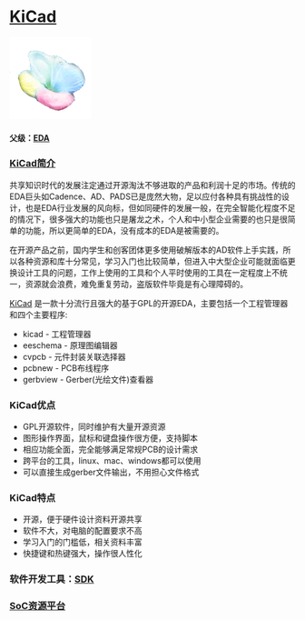﻿# [KiCad](https://github.com/sochub/KiCad)

[![sites](SoC/qitas.png)](http://www.qitas.cn)

#### 父级：[EDA](https://github.com/sochub/EDA)

### [KiCad简介](https://github.com/sochub/KiCad/wiki)

共享知识时代的发展注定通过开源淘汰不够进取的产品和利润十足的市场。传统的EDA巨头如Cadence、AD、PADS已是庞然大物，足以应付各种具有挑战性的设计，也是EDA行业发展的风向标，但如同硬件的发展一般，在完全智能化程度不足的情况下，很多强大的功能也只是屠龙之术，个人和中小型企业需要的也只是很简单的功能，所以更简单的EDA，没有成本的EDA是被需要的。

在开源产品之前，国内学生和创客团体更多使用破解版本的AD软件上手实践，所以各种资源和库十分常见，学习入门也比较简单，但进入中大型企业可能就面临更换设计工具的问题，工作上使用的工具和个人平时使用的工具在一定程度上不统一，资源就会浪费，难免重复劳动，盗版软件毕竟是有心理障碍的。

[KiCad](http://kicad-pcb.org/) 是一款十分流行且强大的基于GPL的开源EDA，主要包括一个工程管理器和四个主要程序:

* kicad - 工程管理器
* eeschema - 原理图编辑器
* cvpcb - 元件封装关联选择器
* pcbnew - PCB布线程序
* gerbview - Gerber(光绘文件)查看器

### KiCad优点

* GPL开源软件，同时维护有大量开源资源
* 图形操作界面，鼠标和键盘操作很方便，支持脚本
* 相应功能全面，完全能够满足常规PCB的设计需求
* 跨平台的工具，linux、mac、windows都可以使用
* 可以直接生成gerber文件输出，不用担心文件格式

### KiCad特点

* 开源，便于硬件设计资料开源共享
* 软件不大，对电脑的配置要求不高
* 学习入门的门槛低，相关资料丰富
* 快捷键和热键强大，操作很人性化

### 软件开发工具：[SDK](https://github.com/sochub/SDK)

###  [SoC资源平台](http://www.qitas.cn)

